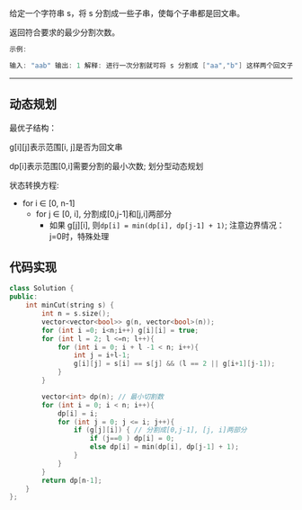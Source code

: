给定一个字符串 s，将 s 分割成一些子串，使每个子串都是回文串。

返回符合要求的最少分割次数。

```cpp
示例:

输入: "aab" 输出: 1 解释: 进行一次分割就可将 s 分割成 ["aa","b"] 这样两个回文子串。
```

---

## 动态规划

最优子结构：

g[i][j]表示范围[i, j]是否为回文串

dp[i]表示范围[0,i]需要分割的最小次数; 划分型动态规划

状态转换方程:

- for i ∈ [0, n-1]
  - for j ∈ [0, i], 分割成[0,j-1]和[j,i]两部分
    - 如果 g[j][i], 则`dp[i] = min(dp[i], dp[j-1] + 1)`; 注意边界情况：j=0时，特殊处理

## 代码实现

```cpp
class Solution {
public:
    int minCut(string s) {
        int n = s.size();
        vector<vector<bool>> g(n, vector<bool>(n));
        for (int i =0; i<n;i++) g[i][i] = true;
        for (int l = 2; l <=n; l++){
            for (int i = 0; i + l -1 < n; i++){
                int j = i+l-1;
                g[i][j] = s[i] == s[j] && (l == 2 || g[i+1][j-1]);
            }
        }

        vector<int> dp(n); // 最小切割数
        for (int i = 0; i < n; i++){
            dp[i] = i;
            for (int j = 0; j <= i; j++){
                if (g[j][i]) { // 分割成[0,j-1], [j, i]两部分
                    if (j==0 ) dp[i] = 0;
                    else dp[i] = min(dp[i], dp[j-1] + 1);
                }
            }
        }
        return dp[n-1];
    }
};
```
